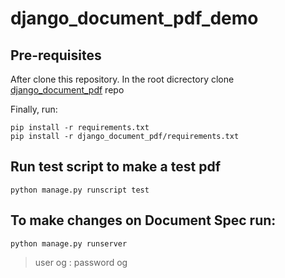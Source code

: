 # django_document_pdf_demo

## Pre-requisites
After clone this repository. 
In the root dicrectory clone [django_document_pdf](https://github.com/oegpyg/django_document_pdf) repo

Finally, run:
```
pip install -r requirements.txt
pip install -r django_document_pdf/requirements.txt
```

## Run test script to make a test pdf
```
python manage.py runscript test
```

## To make changes on Document Spec run:
```
python manage.py runserver
```
> user og : password og
